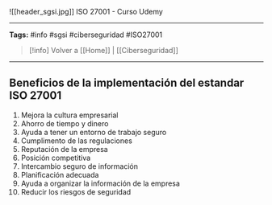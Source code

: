 ![[header_sgsi.jpg]]
ISO 27001 - Curso Udemy

---
**Tags:** #info #sgsi #ciberseguridad #ISO27001

> [!info] Volver a [[Home]] | [[Ciberseguridad]] 

---
## Beneficios de la implementación del estandar ISO 27001

1. Mejora la cultura empresarial
2. Ahorro de tiempo y dinero
3. Ayuda a tener un entorno de trabajo seguro
4. Cumplimento de las regulaciones
5. Reputación de la empresa
6. Posición competitiva
7. Intercambio seguro de información
8. Planificación adecuada
9. Ayuda a organizar la información de la empresa
10. Reducir los riesgos de seguridad




